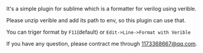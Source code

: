It's a simple plugin for sublime which is a formatter for verilog using verible.

Please unzip verible and add its path to env, so this plugin can use that.

You can triger format by `F11`(default) or `Edit->Line->Format with Verible`

If you have any question, please contract me through 1173368667@qq.com.